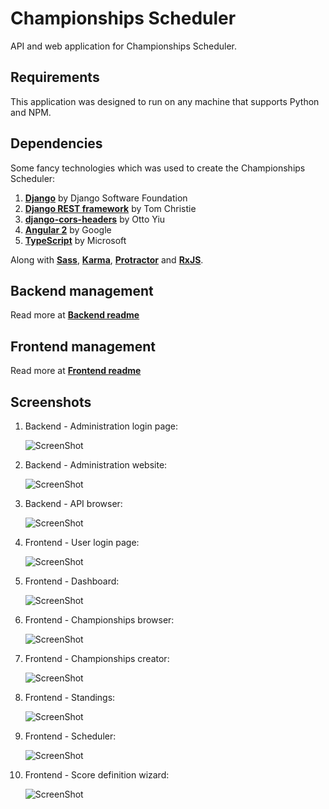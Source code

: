 # Championships Scheduler

API and web application for Championships Scheduler.

## Requirements

This application was designed to run on any machine that supports Python and NPM.

## Dependencies

Some fancy technologies which was used to create the Championships Scheduler:

1. [**Django**](https://github.com/django/django) by Django Software Foundation
2. [**Django REST framework**](https://github.com/tomchristie/django-rest-framework) by Tom Christie
3. [**django-cors-headers**](https://github.com/ottoyiu/django-cors-headers) by Otto Yiu
4. [**Angular 2**](https://github.com/angular/angular) by Google
5. [**TypeScript**](https://github.com/Microsoft/TypeScript) by Microsoft

Along with [**Sass**](https://github.com/sass/sass), [**Karma**](https://github.com/karma-runner/karma), [**Protractor**](https://github.com/angular/protractor) and [**RxJS**](https://github.com/Reactive-Extensions/RxJS).

## Backend management

Read more at [**Backend readme**](/championships-scheduler-backend/README.md)

## Frontend management

Read more at [**Frontend readme**](/championships-scheduler-frontend/README.md)

## Screenshots

1. Backend - Administration login page:

	![ScreenShot](https://raw.githubusercontent.com/tommus/championships-scheduler/master/screenshots/admin_login.png)

2. Backend - Administration website:

	![ScreenShot](https://raw.githubusercontent.com/tommus/championships-scheduler/master/screenshots/administration.png)

3. Backend - API browser:

	![ScreenShot](https://raw.githubusercontent.com/tommus/championships-scheduler/master/screenshots/api_presenter.png)

4. Frontend - User login page:

	![ScreenShot](https://raw.githubusercontent.com/tommus/championships-scheduler/master/screenshots/user_login.png)

5. Frontend - Dashboard:

	![ScreenShot](https://raw.githubusercontent.com/tommus/championships-scheduler/master/screenshots/dashboard.png)

6. Frontend - Championships browser:

	![ScreenShot](https://raw.githubusercontent.com/tommus/championships-scheduler/master/screenshots/championships.png)

7. Frontend - Championships creator:

	![ScreenShot](https://raw.githubusercontent.com/tommus/championships-scheduler/master/screenshots/create_championships.png)

8. Frontend - Standings:

	![ScreenShot](https://raw.githubusercontent.com/tommus/championships-scheduler/master/screenshots/standings.png)

9. Frontend - Scheduler:

	![ScreenShot](https://raw.githubusercontent.com/tommus/championships-scheduler/master/screenshots/schedule.png)

10. Frontend - Score definition wizard:

	![ScreenShot](https://raw.githubusercontent.com/tommus/championships-scheduler/master/screenshots/define_score.png)
